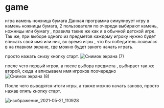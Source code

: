 
# game
игра камень ножница бумага
Данная программа симулирует игру в камень ножницы бумага, 2 пользователя по очереди выбирают камень, ножницы или бумагу , правила такие же как и в обычной детской игре.
Так же, при выборе одного из предметов каждому игроку нужно будет вписать свой имя или ник, во время игры , что бы победитель появился в на главном экране, где можно будет заного начать играть.

 
просто нажать снизу кнопку старт.
![Снимок экрана (7)](https://user-images.githubusercontent.com/84218777/119104134-936e4b00-ba24-11eb-97c5-0af4ed936741.png)


после чего первый игрок, а после выбора предмета , выбирает так же второй, сюда и вписываем имя игроков поочередно
![Снимок экрана (8)](https://user-images.githubusercontent.com/84218777/119104245-b862be00-ba24-11eb-83ef-16135890ebc0.png)



После чего выводятся итоги игры, а также можно начать заново, просто нажав опять кнопку старт.


![изображение_2021-05-21_110928](https://user-images.githubusercontent.com/84218777/119104503-024ba400-ba25-11eb-9ab2-2a13829f84eb.png)
